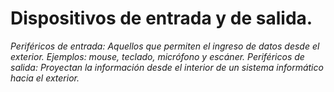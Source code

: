 # Dispositivos de entrada y de salida. 

*Periféricos de entrada: Aquellos que permiten el ingreso de datos desde el exterior. Ejemplos: mouse, teclado, micrófono y escáner. Periféricos de salida: Proyectan la información desde el interior de un sistema informático hacia el exterior.*


